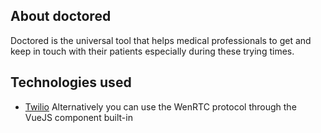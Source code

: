## About doctored

Doctored is the universal tool that helps medical professionals to get and keep in touch with their patients 
especially during these trying times.
## Technologies used

- [Twilio](https://www.twilio.com)
  Alternatively you can use the WenRTC protocol through the VueJS component built-in
